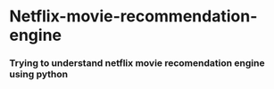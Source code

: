 # Netflix-movie-recommendation-engine

### Trying to understand netflix movie recomendation engine using python